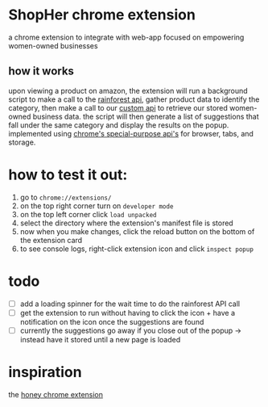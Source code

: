 # ShopHer chrome extension
a chrome extension to integrate with web-app focused on empowering women-owned businesses

## how it works
upon viewing a product on amazon, the extension will run a background script to make a call to the [rainforest api](https://www.rainforestapi.com/), gather product data to identify the category, then make a call to our [custom api](https://github.com/Hyma200/shopHer_API) to retrieve our stored women-owned business data. the script will then generate a list of suggestions that fall under the same category and display the results on the popup. implemented using [chrome's special-purpose api's](https://developer.chrome.com/docs/extensions/reference/) for browser, tabs, and storage.

# how to test it out:
1. go to `chrome://extensions/`
2. on the top right corner turn on `developer mode`
3. on the top left corner click `load unpacked`
4. select the directory where the extension's manifest file is stored 
5. now when you make changes, click the reload button on the bottom of the extension card
6. to see console logs, right-click extension icon and click `inspect popup`

# todo
- [ ] add a loading spinner for the wait time to do the rainforest API call
- [ ] get the extension to run without having to click the icon + have a notification on the icon once the suggestions are found
- [ ] currently the suggestions go away if you close out of the popup -> instead have it stored until a new page is loaded

# inspiration
the [honey chrome extension](https://chrome.google.com/webstore/detail/honey/bmnlcjabgnpnenekpadlanbbkooimhnj?hl=en-US)